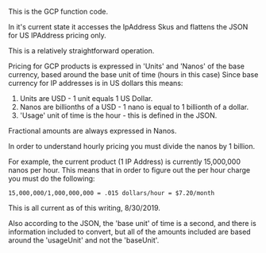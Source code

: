 This is the GCP function code.

In it's current state it accesses the IpAddress Skus and flattens the JSON for US IPAddress pricing only.

This is a relatively straightforward operation.

Pricing for GCP products is expressed in 'Units' and 'Nanos' of the base currency, based around the base unit of time (hours in this case)  Since base currency for IP addresses is in US dollars this means:

1. Units are USD - 1 unit equals 1 US Dollar.
2. Nanos are billionths of a USD - 1 nano is equal to 1 billionth of a dollar.
3. 'Usage' unit of time is the hour - this is defined in the JSON.

Fractional amounts are always expressed in Nanos.

In order to understand hourly pricing you must divide the nanos by 1 billion.

For example, the current product (1 IP Address) is currently 15,000,000 nanos per hour.  This means that in order to figure out the per hour charge you must do the following:

    15,000,000/1,000,000,000 = .015 dollars/hour = $7.20/month

This is all current as of this writing, 8/30/2019.

Also according to the JSON, the 'base unit' of time is a second, and there is information included to convert, but all of the amounts included are based around the 'usageUnit' and not the 'baseUnit'.
